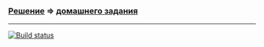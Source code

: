 ### [Решение](https://github.com/Cliffart44/Auto_hw_2.1) => [домашнего задания](https://github.com/netology-code/aqa-homeworks/tree/aqa4/web#%D0%B7%D0%B0%D0%B4%D0%B0%D1%87%D0%B0-1---%D0%B7%D0%B0%D0%BA%D0%B0%D0%B7-%D0%BA%D0%B0%D1%80%D1%82%D1%8B)

---
[![Build status](https://ci.appveyor.com/api/projects/status/i36n26xy2m3slm9v/branch/main?svg=true)](https://ci.appveyor.com/project/Cliffart44/auto-hw-2-1/branch/main)